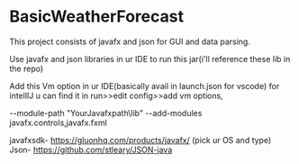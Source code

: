 # BasicWeatherForecast
This project consists of javafx and json for GUI and data parsing.




Use javafx and json libraries in ur IDE to run this jar(i'll reference these lib in the repo)


Add this Vm option in ur IDE(basically avail in launch.json for vscode) for intellIJ u can find it in run>>edit config>>add vm options,


--module-path "YourJavafxpath\lib" --add-modules javafx.controls,javafx.fxml 

javafxsdk- https://gluonhq.com/products/javafx/ (pick ur OS and type)
Json- https://github.com/stleary/JSON-java 
